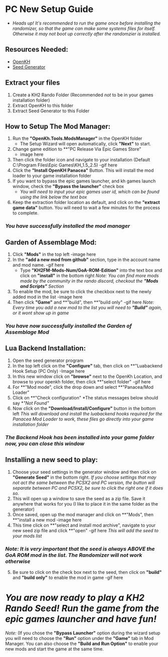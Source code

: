 # PC New Setup Guide

* *Heads up! It's recommended to run the game once before installing the randomizer, so that the game can make some systems files for itself. Otherwise it may not boot up correctly after the randomzier is installed.*

## Resources Needed:
* [OpenKH](https://github.com/OpenKH/OpenKh/releases/download/release-412/openkh-build1892.zip)
* [Seed Generator](https://github.com/tommadness/KH2Randomizer/releases/latest/download/Kingdom.Hearts.II.Final.Mix.Randomizer.zip)

## Extract your files
1. Create a KH2 Rando Folder (Recommended *not* to be in your games installation folder)
2. Extract OpenKH to this folder
3. Extract Seed Generator to this Folder

## How to Setup The Mod Manager:
1. Run the **"OpenKh.Tools.ModsManager"** in the OpenKH folder 
	- The Setup Wizard will open automatically, click **"Next"** to start.
2. Change game edition to **"PC Release Via Epic Games Store"
	- image here
3. Then click the folder icon and navigate to your installation (Default C:\Program Files\Epic Games\KH_1.5_2.5)
	-gif here
4. Click the **"Install OpenKH Panacea"** Button. This will install the mod loader to your game installation folder
5. If you want to bypass the epic games launcher, and kh games launch window, check the **"Bypass the launcher"** check box
	- *You will need to input your epic games user id, which can be found using the link below the text box*
6. Keep the extraction folder location as default, and click on the **"extract game data"** button. You will need to wait a few minutes for the process to complete.
### *You have successfully installed the mod manager*

## Garden of Assemblage Mod:
1. Click **"Mods"** in the top left
	-image here
2. In the **"add a new mod from github"** section, type in the account name and mod name.
	-gif here
	- Type **"KH2FM-Mods-Num/GoA-ROM-Edition"** into the text box and click on **"install"** in the bottom right
*Note: You can find more mods made by the community in the rando discord, checkout the **"Mods and Scripts"** Section*
3. To enable the mod, be sure to click the checkbox next to the newly added mod in the list
	-image here
4. Then click **"Game"** and **"build", then **"build only"
	-gif here
*Note: Every time you add a new mod to the list you will need to **"Build"** again, or it wont show up in game*
### *You have now successfully installed the Garden of Assemblage Mod*

## Lua Backend Installation:
1. Open the seed generator program
2. In the top left click on the **"Configure"** tab, then click on **"Luabackend Hook Setup (PC Only)
	-Image here
3. In this new window click on **"browse"** next to the OpenKh Location, and browse to your openkh folder, then click **"select folder"
	-gif here
4. For **"Mod mode", click the drop down and select **"Panacea/Mod Loader"
5. Click on **"Check configuration"
*The status messages below should say **"Not Found"*
6. Now click on the **"Download/Install/Configure"** button in the bottom left
*This will download and install the luabackend hooks required for the Panacea Mod Loader to work, these files go directly into your game installation folder*
### *The Backend Hook has been installed into your game folder now, you can close this window*

## Installing a new seed to play:
1. Choose your seed settings in the generator window and then click on **"Generate Seed"** in the bottom right.
*If you choose settings that may not act the same between the PCSX2 and PC version, the button will separate between PC and PCSX2, be sure to click the right one if it does so.*
2. This will open up a window to save the seed as a zip file. Save it anywhere that works for you (I like to place it in the same folder as the generator)
3. Once saved, open up the mod manager and click on **"Mods", then **"install a new mod
	-image here
4. This time click on **"select and install mod archive", navigate to your new seed zip file and click **"open"
	-gif here
*This will add the seed to your mods list*
### *Note: It is very important that the seed is always ABOVE the GoA ROM mod in the list. The Randomizer will not work otherwise*
5. Be sure to click on the check box next to the seed, then click on **"build"** and **"build only"** to enable the mod in game
	-gif here

# *You are now ready to play a KH2 Rando Seed! Run the game from the epic games launcher and have fun!*

*Note:* (If you chose the **"Bypass Launcher"** option during the wizard setup you will need to choose the **"Run"** option under the **"Game"** tab in Mod Manager. You can also choose the **"Build and Run Option"** to enable your new mods and start the game at the same time.
